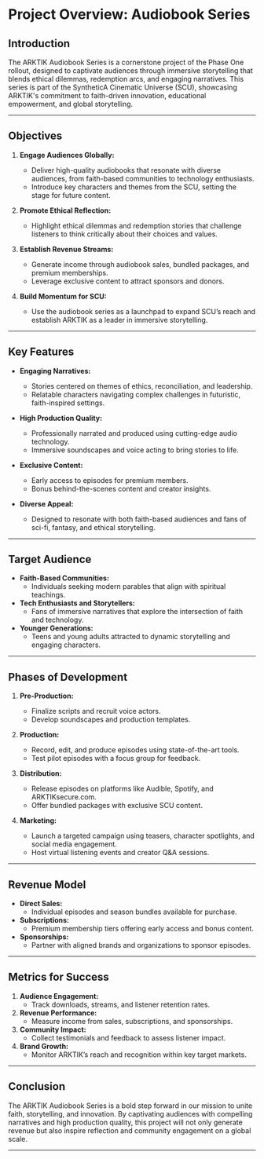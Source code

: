 # Project Overview: Audiobook Series

## Introduction

The ARKTIK Audiobook Series is a cornerstone project of the Phase One rollout, designed to captivate audiences through immersive storytelling that blends ethical dilemmas, redemption arcs, and engaging narratives. This series is part of the SyntheticA Cinematic Universe (SCU), showcasing ARKTIK's commitment to faith-driven innovation, educational empowerment, and global storytelling.

---

## Objectives

1. **Engage Audiences Globally:**
   - Deliver high-quality audiobooks that resonate with diverse audiences, from faith-based communities to technology enthusiasts.
   - Introduce key characters and themes from the SCU, setting the stage for future content.

2. **Promote Ethical Reflection:**
   - Highlight ethical dilemmas and redemption stories that challenge listeners to think critically about their choices and values.

3. **Establish Revenue Streams:**
   - Generate income through audiobook sales, bundled packages, and premium memberships.
   - Leverage exclusive content to attract sponsors and donors.

4. **Build Momentum for SCU:**
   - Use the audiobook series as a launchpad to expand SCU’s reach and establish ARKTIK as a leader in immersive storytelling.

---

## Key Features

- **Engaging Narratives:**
  - Stories centered on themes of ethics, reconciliation, and leadership.
  - Relatable characters navigating complex challenges in futuristic, faith-inspired settings.

- **High Production Quality:**
  - Professionally narrated and produced using cutting-edge audio technology.
  - Immersive soundscapes and voice acting to bring stories to life.

- **Exclusive Content:**
  - Early access to episodes for premium members.
  - Bonus behind-the-scenes content and creator insights.

- **Diverse Appeal:**
  - Designed to resonate with both faith-based audiences and fans of sci-fi, fantasy, and ethical storytelling.

---

## Target Audience

- **Faith-Based Communities:**
  - Individuals seeking modern parables that align with spiritual teachings.
- **Tech Enthusiasts and Storytellers:**
  - Fans of immersive narratives that explore the intersection of faith and technology.
- **Younger Generations:**
  - Teens and young adults attracted to dynamic storytelling and engaging characters.

---

## Phases of Development

1. **Pre-Production:**
   - Finalize scripts and recruit voice actors.
   - Develop soundscapes and production templates.

2. **Production:**
   - Record, edit, and produce episodes using state-of-the-art tools.
   - Test pilot episodes with a focus group for feedback.

3. **Distribution:**
   - Release episodes on platforms like Audible, Spotify, and ARKTIKsecure.com.
   - Offer bundled packages with exclusive SCU content.

4. **Marketing:**
   - Launch a targeted campaign using teasers, character spotlights, and social media engagement.
   - Host virtual listening events and creator Q&A sessions.

---

## Revenue Model

- **Direct Sales:**
  - Individual episodes and season bundles available for purchase.
- **Subscriptions:**
  - Premium membership tiers offering early access and bonus content.
- **Sponsorships:**
  - Partner with aligned brands and organizations to sponsor episodes.

---

## Metrics for Success

1. **Audience Engagement:**
   - Track downloads, streams, and listener retention rates.
2. **Revenue Performance:**
   - Measure income from sales, subscriptions, and sponsorships.
3. **Community Impact:**
   - Collect testimonials and feedback to assess listener impact.
4. **Brand Growth:**
   - Monitor ARKTIK’s reach and recognition within key target markets.

---

## Conclusion

The ARKTIK Audiobook Series is a bold step forward in our mission to unite faith, storytelling, and innovation. By captivating audiences with compelling narratives and high production quality, this project will not only generate revenue but also inspire reflection and community engagement on a global scale.

---
